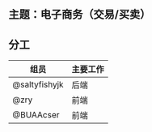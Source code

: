 ## 主题：电子商务（交易/买卖）



## 分工

| 组员          | 主要工作 |
| ------------- | -------- |
| @saltyfishyjk | 后端     |
| @zry          | 前端     |
| @BUAAcser     | 前端     |

